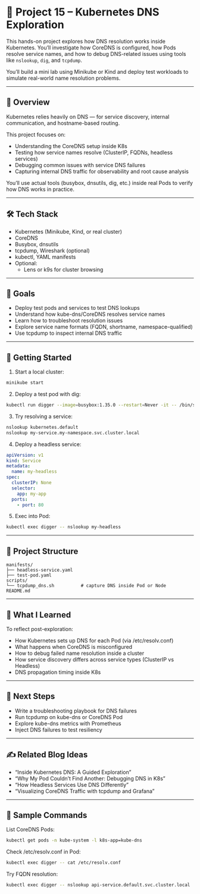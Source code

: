 # 📘 Project 15 – Kubernetes DNS Exploration

This hands-on project explores how DNS resolution works inside Kubernetes. You’ll investigate how CoreDNS is configured, how Pods resolve service names, and how to debug DNS-related issues using tools like `nslookup`, `dig`, and `tcpdump`.

You’ll build a mini lab using Minikube or Kind and deploy test workloads to simulate real-world name resolution problems.

---

## 🧭 Overview

Kubernetes relies heavily on DNS — for service discovery, internal communication, and hostname-based routing.

This project focuses on:

- Understanding the CoreDNS setup inside K8s
- Testing how service names resolve (ClusterIP, FQDNs, headless services)
- Debugging common issues with service DNS failures
- Capturing internal DNS traffic for observability and root cause analysis

You’ll use actual tools (busybox, dnsutils, dig, etc.) inside real Pods to verify how DNS works in practice.

---

## 🛠 Tech Stack

- Kubernetes (Minikube, Kind, or real cluster)
- CoreDNS
- Busybox, dnsutils
- tcpdump, Wireshark (optional)
- kubectl, YAML manifests
- Optional:
  - Lens or k9s for cluster browsing

---

## 🎯 Goals

- Deploy test pods and services to test DNS lookups
- Understand how kube-dns/CoreDNS resolves service names
- Learn how to troubleshoot resolution issues
- Explore service name formats (FQDN, shortname, namespace-qualified)
- Use tcpdump to inspect internal DNS traffic

---

## 🚀 Getting Started

1. Start a local cluster:

```bash
minikube start
```

2. Deploy a test pod with dig:

```bash
kubectl run digger --image=busybox:1.35.0 --restart=Never -it -- /bin/sh
```

3. Try resolving a service:

```sh
nslookup kubernetes.default
nslookup my-service.my-namespace.svc.cluster.local
```

4. Deploy a headless service:

```yaml
apiVersion: v1
kind: Service
metadata:
  name: my-headless
spec:
  clusterIP: None
  selector:
    app: my-app
  ports:
    - port: 80
```

5. Exec into Pod:

```bash
kubectl exec digger -- nslookup my-headless
```

---

## 📂 Project Structure

```
manifests/
├── headless-service.yaml
├── test-pod.yaml
scripts/
└── tcpdump_dns.sh          # capture DNS inside Pod or Node
README.md
```

---

## 🧠 What I Learned

To reflect post-exploration:

- How Kubernetes sets up DNS for each Pod (via /etc/resolv.conf)
- What happens when CoreDNS is misconfigured
- How to debug failed name resolution inside a cluster
- How service discovery differs across service types (ClusterIP vs Headless)
- DNS propagation timing inside K8s

---

## 🔁 Next Steps

- Write a troubleshooting playbook for DNS failures
- Run tcpdump on kube-dns or CoreDNS Pod
- Explore kube-dns metrics with Prometheus
- Inject DNS failures to test resiliency

---

## ✍️ Related Blog Ideas

- “Inside Kubernetes DNS: A Guided Exploration”
- “Why My Pod Couldn’t Find Another: Debugging DNS in K8s”
- “How Headless Services Use DNS Differently”
- “Visualizing CoreDNS Traffic with tcpdump and Grafana”

---

## 🧪 Sample Commands

List CoreDNS Pods:

```bash
kubectl get pods -n kube-system -l k8s-app=kube-dns
```

Check /etc/resolv.conf in Pod:

```bash
kubectl exec digger -- cat /etc/resolv.conf
```

Try FQDN resolution:

```bash
kubectl exec digger -- nslookup api-service.default.svc.cluster.local
```

